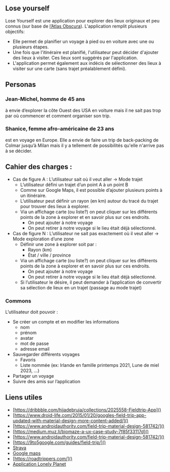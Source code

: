 ## Lose yourself

Lose Yourself est une application pour explorer des lieux originaux et peu connus (sur base de [l’Atlas Obscura](https://www.atlasobscura.com)). L'application remplit plusieurs objectifs: 

- Elle permet de planifier un voyage à pied ou en voiture avec une ou plusieurs étapes.
- Une fois que l'itinéraire est planifié, l'utilisateur peut décider d'ajouter des lieux à visiter. Ces lieux sont suggérés par l'application.
- L'application permet également aux indécis de sélectionner des lieux à visiter sur une carte (sans trajet préalablement défini).


## Personas

### Jean-Michel, homme de 45 ans
à envie d’explorer la côte Ouest des USA en voiture mais il ne sait pas trop par où commencer et comment organiser son trip.

### Shanice, femme afro-américaine de 23 ans
est en voyage en Europe. Elle a envie de faire un trip de back-packing de Colmar jusqu’à Milan mais il y a tellement de possibilités qu'elle n'arrive pas à se décider.


## Cahier des charges : 

- Cas de figure A : L’utilisateur sait où il veut aller -> Mode trajet
    - L’utilisateur défini un trajet d’un point A à un point B
    - Comme sur Google Maps, il est possible d’ajouter plusieurs points à un itinéraire. 
    - L’utilisateur peut définir un rayon (en km) autour du tracé du trajet pour trouver des lieux à explorer.
    - Via un affichage carte (ou liste?) on peut cliquer sur les différents points de la zone à explorer et en savoir plus sur ces endroits.
        - On peut ajouter à notre voyage
        - On peut retirer à notre voyage si le lieu était déjà sélectionné.
- Cas de figure N : L’utilisateur ne sait pas exactement où il veut aller -> Mode exploration d’une zone
    - Définir une zone à explorer soit par :
        - Rayon (km)
        - État / ville / province
    - Via un affichage carte (ou liste?) on peut cliquer sur les différents points de la zone à explorer et en savoir plus sur ces endroits.
        - On peut ajouter à notre voyage
        - On peut retirer à notre voyage si le lieu était déjà sélectionné.
    - Si l’utilisateur le désire, il peut demander à l’application de convertir sa sélection de lieux en un trajet (passage au mode trajet)

### Commons 
L’utilisateur doit pouvoir :

- Se créer un compte et en modifier les informations
	- nom
	- prénom
	- avatar
	- mot de passe
	- adresse email
- Sauvegarder différents voyages
    - Favoris
    - Liste nommée (ex: Irlande en famille printemps 2021, Lune de miel 2023, …)
- Partager un voyage
- Suivre des amis sur l’application


## Liens utiles

- [https://dribbble.com/hijadebruja/collections/2025558-Fieldtrip-App]()
- [https://www.droid-life.com/2015/01/20/googles-field-trip-app-updated-with-material-design-more-content-added/]()
- [https://www.androidauthority.com/field-trip-material-design-581742/]()
- [https://medium.muz.li/biomaze-a-ux-case-study-7f85f33117d]()
- [https://www.androidauthority.com/field-trip-material-design-581742/]()
- [https://9to5google.com/guides/field-trip/]()
- [Strava](https://www.strava.com/)
- [Google maps](https://www.google.be/maps/)
- [https://roadtrippers.com/]()
- [Application Lonely Planet](https://play.google.com/store/apps/details?id=com.lonelyplanet.guides&hl=en)
